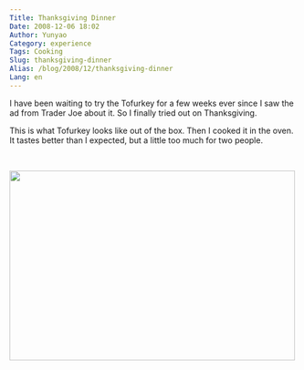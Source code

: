 ```yaml
---
Title: Thanksgiving Dinner
Date: 2008-12-06 18:02
Author: Yunyao
Category: experience
Tags: Cooking
Slug: thanksgiving-dinner
Alias: /blog/2008/12/thanksgiving-dinner
Lang: en
---
```


I have been waiting to try the Tofurkey for a few weeks ever since I saw the ad from Trader Joe about it. So I finally tried out on Thanksgiving.

This is what Tofurkey looks like out of the box. Then I cooked it in the oven. It tastes better than I expected, but a little too much for two people.

 

<img src="https://farm4.static.flickr.com/3090/3086604265_39fd710dac.jpg?v=0" width="500" height="333" />
